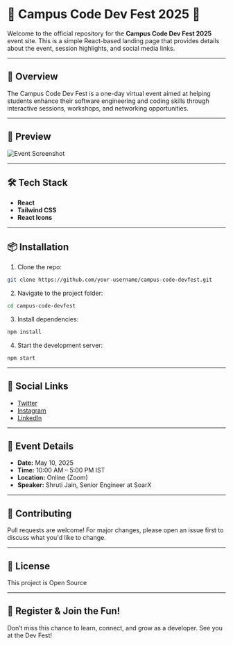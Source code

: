 # 🎉 Campus Code Dev Fest 2025 🎉

Welcome to the official repository for the **Campus Code Dev Fest 2025** event site. This is a simple React-based landing page that provides details about the event, session highlights, and social media links.

---

## 🚀 Overview

The Campus Code Dev Fest is a one-day virtual event aimed at helping students enhance their software engineering and coding skills through interactive sessions, workshops, and networking opportunities.

---

## 📸 Preview

![Event Screenshot](#) <!-- Add a screenshot link or remove this section if not applicable -->

---

## 🛠️ Tech Stack

- **React**
- **Tailwind CSS**
- **React Icons**

---

## 📦 Installation

1. Clone the repo:

```bash
git clone https://github.com/your-username/campus-code-devfest.git
````

2. Navigate to the project folder:

```bash
cd campus-code-devfest
```

3. Install dependencies:

```bash
npm install
```

4. Start the development server:

```bash
npm start
```

---

## 🔗 Social Links

* [Twitter](https://x.com/SoarXNetwork)
* [Instagram](https://www.instagram.com/campuscode/)
* [LinkedIn](https://www.linkedin.com/company/campuscodein/)

---

## 📅 Event Details

* **Date:** May 10, 2025
* **Time:** 10:00 AM – 5:00 PM IST
* **Location:** Online (Zoom)
* **Speaker:** Shruti Jain, Senior Engineer at SoarX

---

## 🤝 Contributing

Pull requests are welcome! For major changes, please open an issue first to discuss what you'd like to change.

---

## 📄 License

This project is Open Source

---

## 🌟 Register & Join the Fun!

Don’t miss this chance to learn, connect, and grow as a developer. See you at the Dev Fest!

```